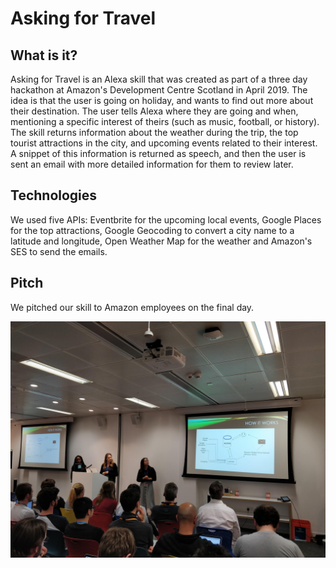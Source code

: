 # Asking for Travel

## What is it?

Asking for Travel is an Alexa skill that was created as part of a three day hackathon at Amazon's Development Centre Scotland in April 2019. The idea is that the user is going on holiday, and wants to find out more about their destination. The user tells Alexa where they are going and when, mentioning a specific interest of theirs (such as music, football, or history). The skill returns information about the weather during the trip, the top tourist attractions in the city, and upcoming events related to their interest. A snippet of this information is returned as speech, and then the user is sent an email with more detailed information for them to review later.

## Technologies

We used five APIs: Eventbrite for the upcoming local events, Google Places for the top attractions, Google Geocoding to convert a city name to a latitude and longitude, Open Weather Map for the weather and Amazon's SES to send the emails.

## Pitch

We pitched our skill to Amazon employees on the final day.

![Presentation](presentation.jpg)
